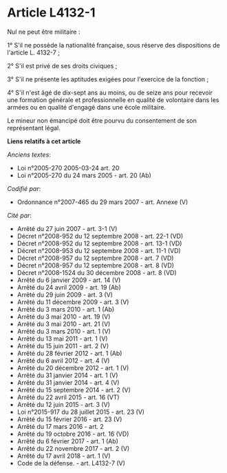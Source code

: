 # Article L4132-1

Nul ne peut être militaire : 

1° S'il ne possède la nationalité française, sous réserve des dispositions de l'article L. 4132-7 ; 

2° S'il est privé de ses droits civiques ; 

3° S'il ne présente les aptitudes exigées pour l'exercice de la fonction ; 

4° S'il n'est âgé de dix-sept ans au moins, ou de seize ans pour recevoir une formation générale et professionnelle en
qualité de volontaire dans les armées ou en qualité d'engagé dans une école militaire. 

Le mineur non émancipé doit être pourvu du consentement de son représentant légal.

**Liens relatifs à cet article**

_Anciens textes_:

  - Loi n°2005-270 2005-03-24 art. 20
  - Loi n°2005-270 du 24 mars 2005 - art. 20 (Ab)

_Codifié par_:

  - Ordonnance n°2007-465 du 29 mars 2007 - art. Annexe (V)

_Cité par_:

  - Arrêté du 27 juin 2007 - art. 3-1 (V)
  - Décret n°2008-952 du 12 septembre 2008 - art. 22-1 (VD)
  - Décret n°2008-952 du 12 septembre 2008 - art. 13-1 (VD)
  - Décret n°2008-953 du 12 septembre 2008 - art. 11-1 (VD)
  - Décret n°2008-957 du 12 septembre 2008 - art. 7 (VD)
  - Décret n°2008-957 du 12 septembre 2008 - art. 8 (VD)
  - Décret n°2008-1524 du 30 décembre 2008 - art. 8 (VD)
  - Arrêté du 6 janvier 2009 - art. 14 (V)
  - Arrêté du 24 avril 2009 - art. 19 (Ab)
  - Arrêté du 29 juin 2009 - art. 3 (V)
  - Arrêté du 11 décembre 2009 - art. 3 (V)
  - Arrêté du 3 mars 2010 - art. 1 (Ab)
  - Arrêté du 3 mai 2010 - art. 19 (V)
  - Arrêté du 3 mai 2010 - art. 21 (V)
  - Arrêté du 3 mars 2010 - art. 1 (V)
  - Arrêté du 13 mai 2011 - art. 1 (V)
  - Arrêté du 15 juin 2011 - art. 2 (V)
  - Arrêté du 28 février 2012 - art. 1 (Ab)
  - Arrêté du 6 avril 2012 - art. 4 (V)
  - Arrêté du 20 décembre 2012 - art. 1 (V)
  - Arrêté du 31 janvier 2014 - art. 1 (V)
  - Arrêté du 31 janvier 2014 - art. 4 (V)
  - Arrêté du 15 septembre 2014 - art. 2 (V)
  - Arrêté du 22 avril 2015 - art. 16 (VT)
  - Arrêté du 12 juin 2015 - art. 3 (V)
  - Loi n°2015-917 du 28 juillet 2015 - art. 23 (V)
  - Arrêté du 15 février 2016 - art. 23 (V)
  - Arrêté du 17 mars 2016 - art. 2
  - Arrêté du 19 octobre 2016 - art. 16 (VD)
  - Arrêté du 6 février 2017 - art. 1 (Ab)
  - Arrêté du 22 novembre 2017 - art. 2 (V)
  - Arrêté du 17 avril 2018 - art. 1 (V)
  - Code de la défense. - art. L4132-7 (V)
